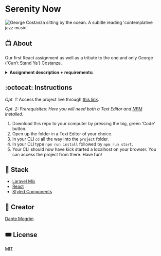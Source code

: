# Serenity Now

<img src="https://media.giphy.com/media/NiT29gUcZ3IS4/giphy.gif" alt="George Costanza sitting by the ocean. A subitle reading 'contemplative jazz music'.">

## :tv: About

Our first React assignment as well as a tribute to the one and only George ('Can't Stand Ya') Costanza.

<details><summary> <b>Assignment description + requirements:</b></summary>
The assignment is to create a small application using React. There are no limits for what you can create so use your imagination and the knowledge you've got from our previous lessons. You are allowed to work in pairs.

**Below you'll find a list of requirements:**

- It should be built in ReactJS.
- Should implement nice graphical user interface.
- Can't use any third-party frameworks such as jQuery.
- Can't contain any errors, warning or notices in the developer console.
- Should consist of at least three react components.
- Should include both stateless and stateful components and should use state and props.
- Should include at least one API call. And its data should be presented.
- Needs to be uploaded and presented on Netlify or Vercel.

Good luck!

</details>

## :octocat: Instructions

_Opt. 1:_ Access the project live through [this link](https://serenity-now.vercel.app/).

_Opt. 2:_
_Prerequisites: Here you will need both a Text Editor and [NPM](https://formulae.brew.sh/formula/node) installed._

1. Download this repo to your computer by pressing the big, green 'Code' button.
2. Open up the folder in a Text Editor of your choice.
3. In your CLI `cd` all the way into the `project` folder.
4. In your CLI type `npm run install` followed by `npm run start`.
5. Your CLI should now have kick started a localhost on your browser. You can access the project from there. Have fun!

## :pancakes: Stack

- [Laravel Mix](https://laravel-mix.com/)
- [React](https://reactjs.org/)
- [Styled Components](https://styled-components.com/)

## :art: Creator

[Dante Mogrim](https://github.com/dantemogrim)

## :tickets: License

[MIT](https://opensource.org/licenses/MIT)
